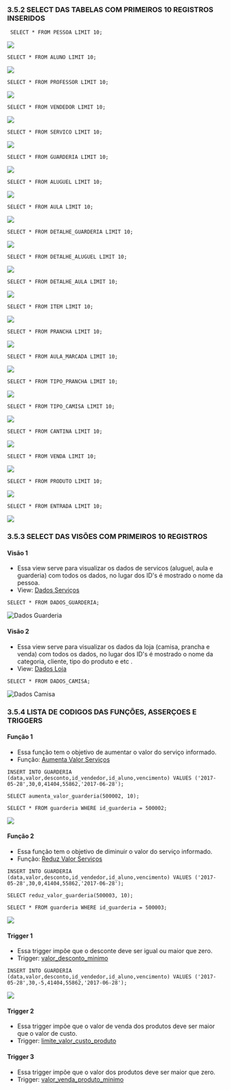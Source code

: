 ﻿### 3.5.2	SELECT DAS TABELAS COM PRIMEIROS 10 REGISTROS INSERIDOS
 
 
     SELECT * FROM PESSOA LIMIT 10;
![](https://github.com/andrebvitoria/Trabalho-Integrado-5-Periodo/blob/master/Banco%20de%20dados/imagens/select_pessoa.PNG)

    SELECT * FROM ALUNO LIMIT 10;
![](https://github.com/andrebvitoria/Trabalho-Integrado-5-Periodo/blob/master/Banco%20de%20dados/imagens/select_aluno.PNG)

    SELECT * FROM PROFESSOR LIMIT 10;
![](https://github.com/andrebvitoria/Trabalho-Integrado-5-Periodo/blob/master/Banco%20de%20dados/imagens/select_professor.PNG)

    SELECT * FROM VENDEDOR LIMIT 10;
![](https://github.com/andrebvitoria/Trabalho-Integrado-5-Periodo/blob/master/Banco%20de%20dados/imagens/select_vendedor.PNG)

    SELECT * FROM SERVICO LIMIT 10;
![](https://github.com/andrebvitoria/Trabalho-Integrado-5-Periodo/blob/master/Banco%20de%20dados/imagens/select_servico.PNG)

    SELECT * FROM GUARDERIA LIMIT 10;
![](https://github.com/andrebvitoria/Trabalho-Integrado-5-Periodo/blob/master/Banco%20de%20dados/imagens/select_guarderia.PNG)

    SELECT * FROM ALUGUEL LIMIT 10;
![](https://github.com/andrebvitoria/Trabalho-Integrado-5-Periodo/blob/master/Banco%20de%20dados/imagens/select_aluguel.PNG)

    SELECT * FROM AULA LIMIT 10;
![](https://github.com/andrebvitoria/Trabalho-Integrado-5-Periodo/blob/master/Banco%20de%20dados/imagens/select_aula.PNG)

    SELECT * FROM DETALHE_GUARDERIA LIMIT 10;
![](https://github.com/andrebvitoria/Trabalho-Integrado-5-Periodo/blob/master/Banco%20de%20dados/imagens/select_detalhe_guarderia.PNG)

    SELECT * FROM DETALHE_ALUGUEL LIMIT 10;
![](https://github.com/andrebvitoria/Trabalho-Integrado-5-Periodo/blob/master/Banco%20de%20dados/imagens/select_detalhe_aluguel.PNG)

    SELECT * FROM DETALHE_AULA LIMIT 10;
![](https://github.com/andrebvitoria/Trabalho-Integrado-5-Periodo/blob/master/Banco%20de%20dados/imagens/select_detalhe_aula.PNG)

    SELECT * FROM ITEM LIMIT 10;
![](https://github.com/andrebvitoria/Trabalho-Integrado-5-Periodo/blob/master/Banco%20de%20dados/imagens/select_item.PNG)

    SELECT * FROM PRANCHA LIMIT 10;
![](https://github.com/andrebvitoria/Trabalho-Integrado-5-Periodo/blob/master/Banco%20de%20dados/imagens/select_prancha.PNG)

    SELECT * FROM AULA_MARCADA LIMIT 10;
![](https://github.com/andrebvitoria/Trabalho-Integrado-5-Periodo/blob/master/Banco%20de%20dados/imagens/select_aula_marcada.PNG)

    SELECT * FROM TIPO_PRANCHA LIMIT 10;
![](https://github.com/andrebvitoria/Trabalho-Integrado-5-Periodo/blob/master/Banco%20de%20dados/imagens/select_tipo_prancha.PNG)


    SELECT * FROM TIPO_CAMISA LIMIT 10;
![](https://github.com/andrebvitoria/Trabalho-Integrado-5-Periodo/blob/master/Banco%20de%20dados/imagens/loja/select_camisa.png)


    SELECT * FROM CANTINA LIMIT 10;
![](https://github.com/andrebvitoria/Trabalho-Integrado-5-Periodo/blob/master/Banco%20de%20dados/imagens/loja/select_cantina.png)


    SELECT * FROM VENDA LIMIT 10;
![](https://github.com/andrebvitoria/Trabalho-Integrado-5-Periodo/blob/master/Banco%20de%20dados/imagens/loja/select_venda.png)


    SELECT * FROM PRODUTO LIMIT 10;
![](https://github.com/andrebvitoria/Trabalho-Integrado-5-Periodo/blob/master/Banco%20de%20dados/imagens/loja/select_produto_2.png)


    SELECT * FROM ENTRADA LIMIT 10;
![](https://github.com/andrebvitoria/Trabalho-Integrado-5-Periodo/blob/master/Banco%20de%20dados/imagens/loja/select_entrada.png)


### 3.5.3	SELECT DAS VISÕES COM PRIMEIROS 10 REGISTROS<br>

#### Visão 1
 - Essa view serve para visualizar os dados de servicos (aluguel, aula e guarderia) com todos os dados, no lugar dos ID's é mostrado o nome da pessoa. <br>
 - View:  [Dados Serviços](https://github.com/andrebvitoria/Trabalho-Integrado-5-Periodo/blob/master/Banco%20de%20dados/Views/dados_servico.sql)<br>
 
 `SELECT * FROM DADOS_GUARDERIA;                                                               `
    
![Dados Guarderia](https://github.com/andrebvitoria/Trabalho-Integrado-5-Periodo/blob/master/Banco%20de%20dados/imagens/view_dados_guarderia.PNG)<br>


#### Visão 2
 - Essa view serve para visualizar os dados da loja (camisa, prancha e venda) com todos os dados, no lugar dos ID's é mostrado o nome da categoria, cliente, tipo do produto e etc . <br>
 - View:  [Dados Loja](https://github.com/andrebvitoria/Trabalho-Integrado-5-Periodo/blob/master/Banco%20de%20dados/Views/dados_loja.sql)<br>
 
 `SELECT * FROM DADOS_CAMISA;                                                                 `
    
![Dados Camisa](https://github.com/andrebvitoria/Trabalho-Integrado-5-Periodo/blob/master/Banco%20de%20dados/imagens/loja/view_dados_camisa.png)<br>



### 3.5.4	LISTA DE CODIGOS DAS FUNÇÕES, ASSERÇOES E TRIGGERS<br>

#### Função 1
 - Essa função tem o objetivo de aumentar o valor do serviço informado.
 - Função: [Aumenta Valor Serviços](https://github.com/andrebvitoria/Trabalho-Integrado-5-Periodo/blob/master/Banco%20de%20dados/Functions/aumenta_valor_servico.sql)<br>
 
`INSERT INTO GUARDERIA (data,valor,desconto,id_vendedor,id_aluno,vencimento) VALUES ('2017-05-28',30,0,41404,55862,'2017-06-28');`

`SELECT aumenta_valor_guarderia(500002, 10);`

`SELECT * FROM guarderia WHERE id_guarderia = 500002;`

![](https://github.com/andrebvitoria/Trabalho-Integrado-5-Periodo/blob/master/Banco%20de%20dados/imagens/function_aumenta_valor_servico.PNG)<br>


#### Função 2
 - Essa função tem o objetivo de diminuir o valor do serviço informado.
 - Função: [Reduz Valor Serviços](https://github.com/andrebvitoria/Trabalho-Integrado-5-Periodo/blob/master/Banco%20de%20dados/Functions/reduz_valor_servico.sql)<br>
 
`INSERT INTO GUARDERIA (data,valor,desconto,id_vendedor,id_aluno,vencimento) VALUES ('2017-05-28',30,0,41404,55862,'2017-06-28');`

`SELECT reduz_valor_guarderia(500003, 10);`

`SELECT * FROM guarderia WHERE id_guarderia = 500003;`

![](https://github.com/andrebvitoria/Trabalho-Integrado-5-Periodo/blob/master/Banco%20de%20dados/imagens/function_reduz_valor_servico.PNG)<br>

#### Trigger 1
 - Essa trigger impõe que o desconte deve ser igual ou maior que zero.
 - Trigger: [valor_desconto_minimo](https://github.com/andrebvitoria/Trabalho-Integrado-5-Periodo/blob/master/Banco%20de%20dados/Triggers/valor_desconto_minimo.sql)<br>
 
`INSERT INTO GUARDERIA (data,valor,desconto,id_vendedor,id_aluno,vencimento) VALUES ('2017-05-28',30,-5,41404,55862,'2017-06-28');`

![](https://github.com/andrebvitoria/Trabalho-Integrado-5-Periodo/blob/master/Banco%20de%20dados/imagens/trigger_desconto_minimo.PNG)<br>

#### Trigger 2
 - Essa trigger impõe que o valor de venda dos produtos deve ser maior que o valor de custo.
 - Trigger: [limite_valor_custo_produto](https://github.com/andrebvitoria/Trabalho-Integrado-5-Periodo/blob/master/Banco%20de%20dados/Triggers/limite_valor_custo_produto.sql)<br>

#### Trigger 3
 - Essa trigger impõe que o valor dos produtos deve ser maior que zero.
 - Trigger: [valor_venda_produto_minimo](https://github.com/andrebvitoria/Trabalho-Integrado-5-Periodo/blob/master/Banco%20de%20dados/Triggers/valor_venda_produto_minimo.sql)<br>

